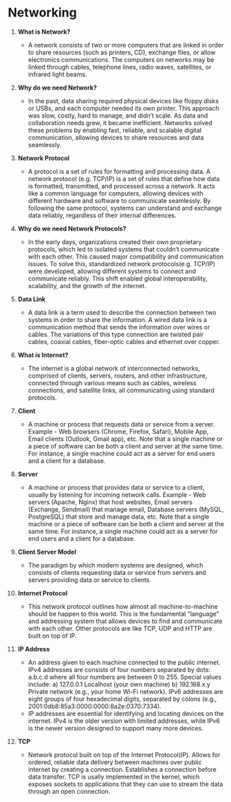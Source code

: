 # Networking

1. **What is Network?**
   - A network consists of two or more computers that are linked in order to share resources (such as printers, CD), exchange files, or allow electronics communications. The computers on networks may be linked through cables, telephone lines, radio waves, satellites, or infrared light beams.

2. **Why do we need Network?**
   - In the past, data sharing required physical devices like floppy disks or USBs, and each computer needed its own printer. This approach was slow, costly, hard to manage, and didn’t scale. As data and collaboration needs grew, it became inefficient.
Networks solved these problems by enabling fast, reliable, and scalable digital communication, allowing devices to share resources and data seamlessly.

3. **Network Protocol**
   - A protocol is a set of rules for formatting and processing data. A network protocol (e.g. TCP/IP) is a set of rules that define how data is formatted, transmitted, and processed across a network.
It acts like a common language for computers, allowing devices with different hardware and software to communicate seamlessly. By following the same protocol, systems can understand and exchange data reliably, regardless of their internal differences.

4. **Why do we need Network Protocols?**
   - In the early days, organizations created their own proprietary protocols, which led to isolated systems that couldn’t communicate with each other. This caused major compatibility and communication issues. To solve this, standardized network protocols(e.g. TCP/IP) were developed, allowing different systems to connect and communicate reliably. This shift enabled global interoperability, scalability, and the growth of the internet.

5. **Data Link**
   - A data link is a term used to describe the connection between two systems in order to share the information. A wired data link is a communication method that sends the information over wires or cables. The variations of this type connection are twisted pair cables, coaxial cables, fiber-optic cables and ethernet over copper.

6. **What is Internet?**
   - The internet is a global network of interconnected networks, comprised of clients, servers, routers, and other infrastructure, connected through various means such as cables, wireless connections, and satellite links, all communicating using standard protocols.

7. **Client**
   - A machine or process that requests data or service from a server. Example - Web browsers (Chrome, Firefox, Safari), Mobile App, Email clients (Outlook, Gmail app), etc. Note that a single machine or a piece of software can be both a client and server at the same time. For instance, a single machine could act as a server for end users and a client for a database.
     
8. **Server**
   - A machine or process that provides data or service to a client, usually by listening for incoming network calls. Example - Web servers (Apache, Nginx) that host websites, Email servers (Exchange, Sendmail) that manage email, Database servers (MySQL, PostgreSQL) that store and manage data, etc. Note that a single machine or a piece of software can be both a client and server at the same time. For instance, a single machine could act as a server for end users and a client for a database.

9. **Client Server Model**
   - The paradigm by which modern systems are designed, which consists of clients requesting data or service from servers and servers providing data or service to clients.
  
10. **Internet Protocol**
    - This network protocol outlines how almost all machine-to-machine should be happen to this world. This is the fundamental "language" and addressing system that allows devices to find and communicate with each other. Other protocols are like TCP, UDP and HTTP are built on top of IP.
   
11. **IP Address**
    - An address given to each machine connected to the public internet. IPv4 addresses are consists of four numbers separated by dots: a.b.c.d where all four numbers are between 0 to 255. Special values include: a) 127.0.0.1 Localhost (your own machine) b) 192.168.x.y Private network (e.g., your home Wi-Fi network). IPv6 addresses are eight groups of four hexadecimal digits, separated by colons (e.g., 2001:0db8:85a3:0000:0000:8a2e:0370:7334).
    - IP addresses are essential for identifying and locating devices on the internet. IPv4 is the older version with limited addresses, while IPv6 is the newer version designed to support many more devices.
   
12. **TCP**
    - Network protocol built on top of the Internet Protocol(IP). Allows for ordered, reliable data delivery between machines over public internet by creating a connection. Establishes a connection before data transfer. TCP is usally implemented in the kernel, which exposes sockets to applications that they can use to stream the data through an open connection.














